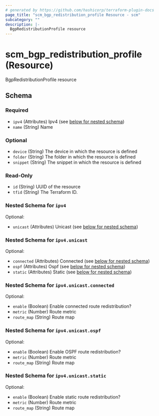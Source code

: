 ```yaml
---
# generated by https://github.com/hashicorp/terraform-plugin-docs
page_title: "scm_bgp_redistribution_profile Resource - scm"
subcategory: ""
description: |-
  BgpRedistributionProfile resource
---
```


# scm_bgp_redistribution_profile (Resource)

BgpRedistributionProfile resource



<!-- schema generated by tfplugindocs -->
## Schema

### Required

- `ipv4` (Attributes) Ipv4 (see [below for nested schema](#nestedatt--ipv4))
- `name` (String) Name

### Optional

- `device` (String) The device in which the resource is defined
- `folder` (String) The folder in which the resource is defined
- `snippet` (String) The snippet in which the resource is defined

### Read-Only

- `id` (String) UUID of the resource
- `tfid` (String) The Terraform ID.

<a id="nestedatt--ipv4"></a>
### Nested Schema for `ipv4`

Optional:

- `unicast` (Attributes) Unicast (see [below for nested schema](#nestedatt--ipv4--unicast))

<a id="nestedatt--ipv4--unicast"></a>
### Nested Schema for `ipv4.unicast`

Optional:

- `connected` (Attributes) Connected (see [below for nested schema](#nestedatt--ipv4--unicast--connected))
- `ospf` (Attributes) Ospf (see [below for nested schema](#nestedatt--ipv4--unicast--ospf))
- `static` (Attributes) Static (see [below for nested schema](#nestedatt--ipv4--unicast--static))

<a id="nestedatt--ipv4--unicast--connected"></a>
### Nested Schema for `ipv4.unicast.connected`

Optional:

- `enable` (Boolean) Enable connected route redistribution?
- `metric` (Number) Route metric
- `route_map` (String) Route map


<a id="nestedatt--ipv4--unicast--ospf"></a>
### Nested Schema for `ipv4.unicast.ospf`

Optional:

- `enable` (Boolean) Enable OSPF route redistribution?
- `metric` (Number) Route metric
- `route_map` (String) Route map


<a id="nestedatt--ipv4--unicast--static"></a>
### Nested Schema for `ipv4.unicast.static`

Optional:

- `enable` (Boolean) Enable static route redistribution?
- `metric` (Number) Route metric
- `route_map` (String) Route map
